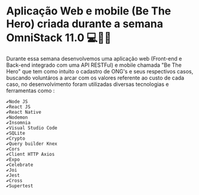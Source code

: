 # Aplicação Web e mobile (Be The Hero) criada durante a semana OmniStack 11.0 💻🚀🚀

Durante essa semana desenvolvemos uma aplicação web (Front-end e Back-end
integrado com uma API RESTFul) e mobile chamada "Be The Hero" que tem como
intuito o cadastro de ONG's e seus respectivos casos, buscando voluntáros 
a arcar com os valores referente ao custo de cada caso, no desenvolvimento 
foram utilizadas diversas tecnologias e ferramentas como : 

	✔Node JS
	✔React JS
	✔React Native
	✔Nodemon 
	✔Insomnia
	✔Visual Studio Code
	✔SQLite
	✔Crypto
	✔Query builder Knex
	✔Cors
	✔Client HTTP Axios
	✔Expo
	✔Celebrate
	✔Joi
	✔Jest
	✔Cross
	✔Supertest
